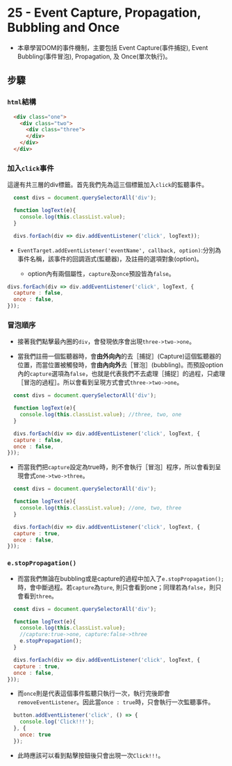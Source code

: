 # 25 - Event Capture, Propagation, Bubbling and Once

- 本章學習DOM的事件機制，主要包括 Event Capture(事件捕捉), Event Bubbling(事件冒泡), Propagation, 及 Once(單次執行)。

## 步驟



### `html`結構

```html
  <div class="one">
    <div class="two">
      <div class="three">
      </div>
    </div>
  </div>
```

### 加入`click`事件
這邊有共三層的div標籤。首先我們先為這三個標籤加入`click`的監聽事件。

```javascript
  const divs = document.querySelectorAll('div');

  function logText(e){
    console.log(this.classList.value);
  }

  divs.forEach(div => div.addEventListener('click', logText));
```

- `EventTarget.addEventListener('eventName', callback, option)`:分別為事件名稱，該事件的回調涵式(監聽器)，及註冊的選項對象(option)。

    - option內有兩個屬性，`capture`及`once`預設皆為`false`。

```javascript
divs.forEach(div => div.addEventListener('click', logText, {
  capture : false,
  once : false,
}));
```

### 冒泡順序
* 接著我們點擊最內圈的`div`，會發現依序會出現`three->two->one`。

* 當我們註冊一個監聽器時，會**由外向內**的去［捕捉］(Capture)這個監聽器的位置，而當位置被觸發時，會**由內向外**去［冒泡］(bubbling)。而預設option內的`capture`選項為`false`，也就是代表我們不去處理［捕捉］的過程，只處理［冒泡的過程］。所以會看到呈現方式會式`three->two->one`。

```javascript
  const divs = document.querySelectorAll('div');

  function logText(e){
    console.log(this.classList.value); //three, two, one
  }

  divs.forEach(div => div.addEventListener('click', logText, {
  capture : false,
  once : false,
}));
```

* 而當我們把`capture`設定為true時，則不會執行［冒泡］程序，所以會看到呈現會式`one->two->three`。

```javascript
  const divs = document.querySelectorAll('div');

  function logText(e){
    console.log(this.classList.value); //one, two, three
  }

  divs.forEach(div => div.addEventListener('click', logText, {
  capture : true,
  once : false,
}));
```

### `e.stopPropagation()`
* 而當我們無論在bubbling或是capture的過程中加入了`e.stopPropagation();`時，會中斷過程。若`capture`為`ture`, 則只會看到one；同理若為`false`，則只會看到`three`。

```javascript
  const divs = document.querySelectorAll('div');

  function logText(e){
    console.log(this.classList.value); 
    //capture:true->one, capture:false->three
    e.stopPropagation();
  }

  divs.forEach(div => div.addEventListener('click', logText, {
  capture : true,
  once : false,
}));
```

* 而`once`則是代表這個事件監聽只執行一次，執行完後即會`removeEventListener`。因此當`once : true`時，只會執行一次監聽事件。

```javascript
  button.addEventListener('click', () => {
    console.log('Click!!!');
  }, {
    once: true
  });
```

* 此時應該可以看到點擊按鈕後只會出現一次`Click!!!`。
